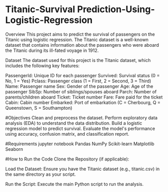# Titanic-Survival Prediction-Using-Logistic-Regression
Overview
This project aims to predict the survival of passengers on the Titanic using logistic regression. The Titanic dataset is a well-known dataset that contains information about the passengers who were aboard the Titanic during its ill-fated voyage in 1912.

Dataset
The dataset used for this project is the Titanic dataset, which includes the following key features:

PassengerId: Unique ID for each passenger
Survived: Survival status (0 = No, 1 = Yes)
Pclass: Passenger class (1 = First, 2 = Second, 3 = Third)
Name: Passenger name
Sex: Gender of the passenger
Age: Age of the passenger
SibSp: Number of siblings/spouses aboard
Parch: Number of parents/children aboard
Ticket: Ticket number
Fare: Fare paid for the ticket
Cabin: Cabin number
Embarked: Port of embarkation (C = Cherbourg, Q = Queenstown, S = Southampton)

#Objectives
Clean and preprocess the dataset.
Perform exploratory data analysis (EDA) to understand the data distribution.
Build a logistic regression model to predict survival.
Evaluate the model's performance using accuracy, confusion matrix, and classification report.

#Requirements
jupyter notebook
Pandas
NumPy
Scikit-learn
Matplotlib
Seaborn


#How to Run the Code
Clone the Repository (if applicable):

Load the Dataset: Ensure you have the Titanic dataset (e.g., titanic.csv) in the same directory as your script.

Run the Script: Execute the main Python script to run the analysis.
